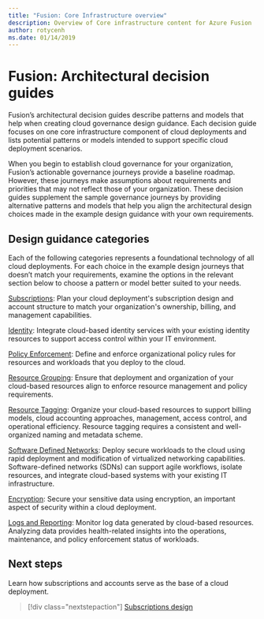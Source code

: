 ```yaml
---
title: "Fusion: Core Infrastructure overview"
description: Overview of Core infrastructure content for Azure Fusion
author: rotycenh
ms.date: 01/14/2019
---
```


# Fusion: Architectural decision guides

Fusion’s architectural decision guides describe patterns and models that help when creating cloud governance design guidance. Each decision guide focuses on one core infrastructure component of cloud deployments and lists potential patterns or models intended to support specific cloud deployment scenarios.

When you begin to establish cloud governance for your organization, Fusion’s actionable governance journeys provide a baseline roadmap. However, these journeys make assumptions about requirements and priorities that may not reflect those of your organization.
These decision guides supplement the sample governance journeys by providing alternative patterns and models that help you align the architectural design choices made in the example design guidance with your own requirements.

## Design guidance categories

Each of the following categories represents a foundational technology of all cloud deployments. For each choice in the example design journeys that doesn’t match your requirements, examine the options in the relevant section below to choose a pattern or model better suited to your needs.

[Subscriptions](subscriptions/overview.md): Plan your cloud deployment's subscription design and account structure to match your organization's ownership, billing, and management capabilities.

[Identity](identity/overview.md): Integrate cloud-based identity services with your existing identity resources to support access control within your IT environment.

[Policy Enforcement](policy-enforcement/overview.md): Define and enforce organizational policy rules for resources and workloads that you deploy to the cloud.

[Resource Grouping](resource-grouping/overview.md): Ensure that deployment and organization of your cloud-based resources align to enforce resource management and policy requirements.

[Resource Tagging](resource-tagging/overview.md): Organize your cloud-based resources to support billing models, cloud accounting approaches, management, access control, and operational efficiency. Resource tagging requires a consistent and well-organized naming and metadata scheme.

[Software Defined Networks](software-defined-networks/overview.md): Deploy secure workloads to the cloud using rapid deployment and modification of virtualized networking capabilities. Software-defined networks (SDNs) can support agile workflows, isolate resources, and integrate cloud-based systems with your existing IT infrastructure.

[Encryption](encryption/overview.md): Secure your sensitive data using encryption, an important aspect of security within a cloud deployment.

[Logs and Reporting](logs-and-reporting/overview.md): Monitor log data generated by cloud-based resources. Analyzing data provides health-related insights into the operations, maintenance, and policy enforcement status of workloads.

## Next steps

Learn how subscriptions and accounts serve as the base of a cloud deployment.

> [!div class="nextstepaction"]
> [Subscriptions design](subscriptions/overview.md)
